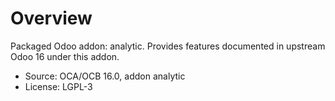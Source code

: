 # Overview

Packaged Odoo addon: analytic. Provides features documented in upstream Odoo 16 under this addon.

- Source: OCA/OCB 16.0, addon analytic
- License: LGPL-3
